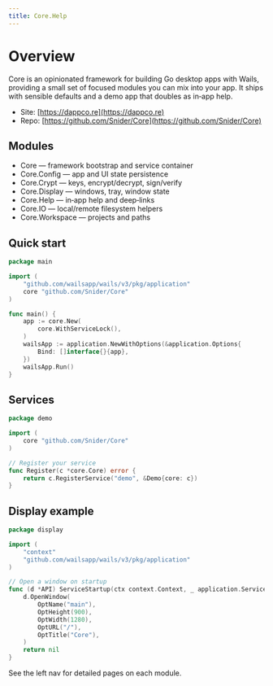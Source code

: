 ```yaml
---
title: Core.Help
---
```


# Overview

Core is an opinionated framework for building Go desktop apps with Wails, providing a small set of focused modules you can mix into your app. It ships with sensible defaults and a demo app that doubles as in‑app help.

- Site: [https://dappco.re](https://dappco.re)
- Repo: [https://github.com/Snider/Core](https://github.com/Snider/Core)

## Modules

- Core — framework bootstrap and service container
- Core.Config — app and UI state persistence
- Core.Crypt — keys, encrypt/decrypt, sign/verify
- Core.Display — windows, tray, window state
- Core.Help — in‑app help and deep‑links
- Core.IO — local/remote filesystem helpers
- Core.Workspace — projects and paths

## Quick start
```go
package main

import (
    "github.com/wailsapp/wails/v3/pkg/application"
    core "github.com/Snider/Core"
)

func main() {
    app := core.New(
        core.WithServiceLock(),
    )
    wailsApp := application.NewWithOptions(&application.Options{
        Bind: []interface{}{app},
    })
    wailsApp.Run()
}
```

## Services
```go
package demo

import (
    core "github.com/Snider/Core"
)

// Register your service
func Register(c *core.Core) error {
    return c.RegisterService("demo", &Demo{core: c})
}
```

## Display example
```go
package display

import (
    "context"
    "github.com/wailsapp/wails/v3/pkg/application"
)

// Open a window on startup
func (d *API) ServiceStartup(ctx context.Context, _ application.ServiceOptions) error {
    d.OpenWindow(
        OptName("main"),
        OptHeight(900),
        OptWidth(1280),
        OptURL("/"),
        OptTitle("Core"),
    )
    return nil
}
```

See the left nav for detailed pages on each module.
